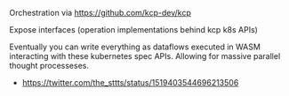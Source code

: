 Orchestration via https://github.com/kcp-dev/kcp

Expose interfaces (operation implementations behind kcp k8s APIs)

Eventually you can write everything as dataflows executed in WASM interacting with these kubernetes spec APIs. Allowing for massive parallel thought processeses.

- https://twitter.com/the_sttts/status/1519403544696213506
